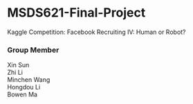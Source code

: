 # MSDS621-Final-Project
Kaggle Competition: Facebook Recruiting IV: Human or Robot?

### Group Member
Xin Sun  
Zhi Li  
Minchen Wang  
Hongdou Li  
Bowen Ma  

